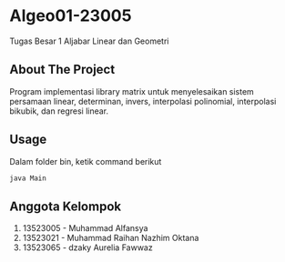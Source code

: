 # Algeo01-23005

Tugas Besar 1 Aljabar Linear dan Geometri

## About The Project

Program implementasi library matrix untuk menyelesaikan sistem persamaan linear, determinan, invers, interpolasi polinomial, interpolasi bikubik, dan regresi linear.

## Usage

Dalam folder bin, ketik command berikut

```bash
java Main
```

## Anggota Kelompok

1. 13523005 - Muhammad Alfansya
2. 13523021 - Muhammad Raihan Nazhim Oktana
3. 13523065 - dzaky Aurelia Fawwaz